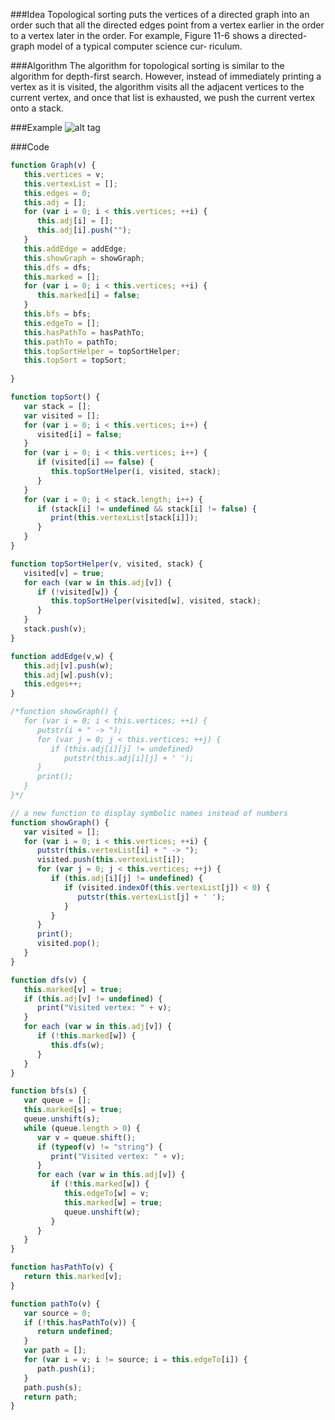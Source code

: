 

###Idea
Topological sorting puts the vertices of a directed graph into an order such that all the
directed edges point from a vertex earlier in the order to a vertex later in the order. For
example, Figure 11-6 shows a directed-graph model of a typical computer science cur‐
riculum.

###Algorithm
The algorithm for topological sorting is similar to the algorithm for depth-first
search. However, instead of immediately printing a vertex as it is visited, the algorithm
visits all the adjacent vertices to the current vertex, and once that list is exhausted, we
push the current vertex onto a stack.

###Example
![alt tag](https://github.com/tmdautov/algorithms-javascript/blob/master/graph/topological-sorting/toposort.png=100x50)

###Code

```javascript
function Graph(v) {
   this.vertices = v;
   this.vertexList = [];
   this.edges = 0;
   this.adj = [];
   for (var i = 0; i < this.vertices; ++i) {
      this.adj[i] = [];
      this.adj[i].push("");
   }
   this.addEdge = addEdge;
   this.showGraph = showGraph;
   this.dfs = dfs;
   this.marked = [];
   for (var i = 0; i < this.vertices; ++i) {
      this.marked[i] = false;
   }
   this.bfs = bfs;
   this.edgeTo = [];
   this.hasPathTo = hasPathTo;
   this.pathTo = pathTo;
   this.topSortHelper = topSortHelper;
   this.topSort = topSort;
   
}

function topSort() {
   var stack = [];
   var visited = [];
   for (var i = 0; i < this.vertices; i++) {
      visited[i] = false;
   }
   for (var i = 0; i < this.vertices; i++) {
      if (visited[i] == false) {
         this.topSortHelper(i, visited, stack);
      }
   }
   for (var i = 0; i < stack.length; i++) {
      if (stack[i] != undefined && stack[i] != false) {
         print(this.vertexList[stack[i]]);
      } 
   }
}

function topSortHelper(v, visited, stack) {
   visited[v] = true; 
   for each (var w in this.adj[v]) {
      if (!visited[w]) {
         this.topSortHelper(visited[w], visited, stack);
      }
   }
   stack.push(v);
}

function addEdge(v,w) {
   this.adj[v].push(w);
   this.adj[w].push(v);
   this.edges++;
}

/*function showGraph() {
   for (var i = 0; i < this.vertices; ++i) {
      putstr(i + " -> ");
      for (var j = 0; j < this.vertices; ++j) {
         if (this.adj[i][j] != undefined)
            putstr(this.adj[i][j] + ' ');
      }
      print();
   }
}*/

// a new function to display symbolic names instead of numbers
function showGraph() {
   var visited = [];
   for (var i = 0; i < this.vertices; ++i) {
      putstr(this.vertexList[i] + " -> ");
      visited.push(this.vertexList[i]);
      for (var j = 0; j < this.vertices; ++j) {
         if (this.adj[i][j] != undefined) {
            if (visited.indexOf(this.vertexList[j]) < 0) {
               putstr(this.vertexList[j] + ' ');
            }
         }
      }
      print();
      visited.pop();
   }
}

function dfs(v) {
   this.marked[v] = true;
   if (this.adj[v] != undefined) { 
      print("Visited vertex: " + v);
   }
   for each (var w in this.adj[v]) {
      if (!this.marked[w]) {
         this.dfs(w);
      }
   }
}

function bfs(s) {
   var queue = [];
   this.marked[s] = true;
   queue.unshift(s);
   while (queue.length > 0) {
      var v = queue.shift();
      if (typeof(v) != "string") {
         print("Visited vertex: " + v);
      }
      for each (var w in this.adj[v]) {
         if (!this.marked[w]) {
            this.edgeTo[w] = v;
            this.marked[w] = true;
            queue.unshift(w);
         }
      }
   }
}

function hasPathTo(v) {
   return this.marked[v];
}

function pathTo(v) {
   var source = 0;
   if (!this.hasPathTo(v)) {
      return undefined;
   }
   var path = [];
   for (var i = v; i != source; i = this.edgeTo[i]) {
      path.push(i);
   }
   path.push(s);
   return path;
}
```

